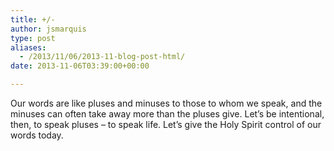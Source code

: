 ```yaml
---
title: +/-
author: jsmarquis
type: post
aliases:
  - /2013/11/06/2013-11-blog-post-html/
date: 2013-11-06T03:39:00+00:00

---
```

Our words are like pluses and minuses to those to whom we speak, and the minuses can often take away more than the pluses give. Let&#8217;s be intentional, then, to speak pluses &#8211; to speak life. Let&#8217;s give the Holy Spirit control of our words today.